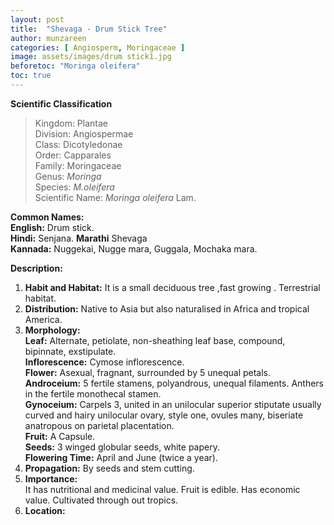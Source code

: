 ```yaml
---
layout: post
title:  "Shevaga - Drum Stick Tree"
author: munzareen
categories: [ Angiosperm, Moringaceae ]
image: assets/images/drum stick1.jpg
beforetoc: "Moringa oleifera"
toc: true
---
```


**Scientific Classification**  
>Kingdom:			Plantae  
>Division:			Angiospermae  
>Class:				Dicotyledonae  
>Order:				Capparales  
>Family:			Moringaceae  
>Genus:				*Moringa*  
>Species:			*M.oleifera*  
>Scientific Name:	*Moringa oleifera* Lam.  

**Common Names:**  
**English:**	Drum stick.  
**Hindi:** 		Senjana.
**Marathi**     Shevaga  
**Kannada:**    Nuggekai, Nugge mara, Guggala, Mochaka mara.  

**Description:**  
1. **Habit and Habitat:** It is a small deciduous tree ,fast growing . Terrestrial habitat.  
2. **Distribution:** Native to Asia but also naturalised in Africa and tropical America.  
3. **Morphology:**  
**Leaf:** Alternate, petiolate, non-sheathing leaf base, compound, bipinnate, exstipulate.  
**Inflorescence:** Cymose inflorescence.  
**Flower:** Asexual, fragnant, surrounded by 5 unequal petals.  
**Androceium:** 5 fertile stamens, polyandrous, unequal filaments. Anthers in the fertile monothecal stamen.  
**Gynoceium:** Carpels 3, united in an unilocular superior stiputate usually curved and hairy unilocular ovary, style one, ovules many, biseriate anatropous on parietal placentation.  
**Fruit:** A Capsule.  
**Seeds:** 3 winged globular seeds, white papery.  
**Flowering Time:** April and June (twice a year).  
4. **Propagation:** By seeds and stem cutting.  
5. **Importance:**  
It has nutritional and medicinal value. Fruit is edible. Has economic value. Cultivated through out tropics.  
6. **Location:**  
